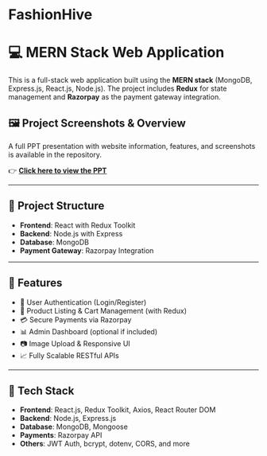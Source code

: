 # FashionHive

# 💻 MERN Stack Web Application

This is a full-stack web application built using the **MERN stack** (MongoDB, Express.js, React.js, Node.js). The project includes **Redux** for state management and **Razorpay** as the payment gateway integration.


## 🖼️ Project Screenshots & Overview

A full PPT presentation with website information, features, and screenshots is available in the repository.

👉 [**Click here to view the PPT**](./ppts)

---

## 📂 Project Structure

- **Frontend**: React with Redux Toolkit
- **Backend**: Node.js with Express
- **Database**: MongoDB
- **Payment Gateway**: Razorpay Integration

---

## 🚀 Features

- 🔐 User Authentication (Login/Register)
- 🛒 Product Listing & Cart Management (with Redux)
- 💳 Secure Payments via Razorpay
- 📊 Admin Dashboard (optional if included)
- 📷 Image Upload & Responsive UI
- 📈 Fully Scalable RESTful APIs

---

## 🧾 Tech Stack

- **Frontend**: React.js, Redux Toolkit, Axios, React Router DOM
- **Backend**: Node.js, Express.js
- **Database**: MongoDB, Mongoose
- **Payments**: Razorpay API
- **Others**: JWT Auth, bcrypt, dotenv, CORS, and more

